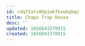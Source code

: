 ```yaml
---
id: cdq72ats06pjwkfkxwbqbqc
title: Chapo Trap House
desc: ''
updated: 1656043370915
created: 1656043370915
---
```



